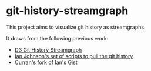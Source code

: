 # git-history-streamgraph

This project aims to visualize git history as streamgraphs.

It draws from the following previous work:

- [D3 Git History Streamgraph](https://vizhub.com/curran/01568b13c29f437f9a2684bb190c3737)
- [Ian Johnson's set of scripts to pull the git history](https://gist.github.com/enjalot/688b9026ed865a790bfb390fca9c9b67)
- [Curran's fork of Ian's Gist](https://gist.github.com/curran/18287ef2c4b64ffba32000aad47c292b)

